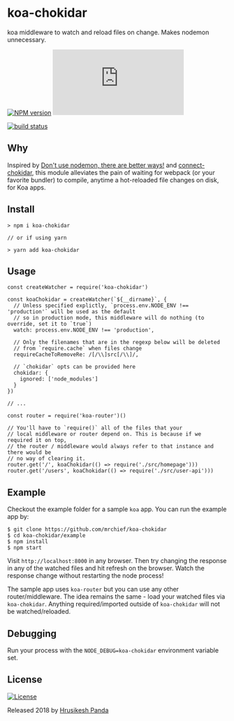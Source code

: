 # koa-chokidar

koa middleware to watch and reload files on change. Makes nodemon unnecessary.

[![NPM version][npm-image]][npm-url] [![gzip][gzip-image]][gzip-url]

[![build status][travis-image]][travis-url]

[npm-image]: http://img.shields.io/npm/v/koa-chokidar.svg?style=flat-square
[npm-url]: http://npmjs.org/package/koa-chokidar
[travis-image]: https://img.shields.io/travis/mrchief/koa-chokidar.svg?style=flat-square
[travis-url]: https://travis-ci.org/mrchief/koa-chokidar
[gzip-image]: http://img.badgesize.io/https://unpkg.com/koa-chokidar/dist/koa-chokidar.js?compression=gzip&style=flat-square
[gzip-url]: https://unpkg.com/koa-chokidar/dist/koa-chokidar.js

## Why

Inspired by [Don't use nodemon, there are better ways!](https://codeburst.io/dont-use-nodemon-there-are-better-ways-fc016b50b45e) and [connect-chokidar](https://github.com/nemtsov/connect-chokidar), this module alleviates the pain of waiting for webpack (or your favorite bundler) to compile, anytime a hot-reloaded file changes on disk, for Koa apps.

## Install

```
> npm i koa-chokidar

// or if using yarn

> yarn add koa-chokidar
```

## Usage

```
const createWatcher = require('koa-chokidar')

const koaChokidar = createWatcher(`${__dirname}`, {
  // Unless specified explictly, `process.env.NODE_ENV !== 'production'` will be used as the default
  // so in production mode, this middleware will do nothing (to override, set it to `true`)
  watch: process.env.NODE_ENV !== 'production',

  // Only the filenames that are in the regexp below will be deleted
  // from `require.cache` when files change
  requireCacheToRemoveRe: /[/\\]src[/\\]/,

  // `chokidar` opts can be provided here
  chokidar: {
    ignored: ['node_modules']
  }
})

// ...

const router = require('koa-router')()

// You'll have to `require()` all of the files that your
// local middleware or router depend on. This is because if we required it on top,
// the router / middleware would always refer to that instance and there would be
// no way of clearing it.
router.get('/', koaChokidar(() => require('./src/homepage')))
router.get('/users', koaChokidar(() => require('./src/user-api')))
```

## Example

Checkout the example folder for a sample `koa` app. You can run the example app by:

```
$ git clone https://github.com/mrchief/koa-chokidar
$ cd koa-chokidar/example
$ npm install
$ npm start
```

Visit `http://localhost:8000` in any browser. Then try changing the response in any of the watched files and hit refresh on the browser. Watch the response change without restarting the node process!

The sample app uses `koa-router` but you can use any other router/middleware. The idea remains the same - load your watched files via `koa-chokidar`. Anything required/imported outside of `koa-chokidar` will not be watched/reloaded.

## Debugging

Run your process with the `NODE_DEBUG=koa-chokidar` environment variable set.

## License

[![License](https://img.shields.io/badge/license-MIT-blue.svg)](/LICENSE)

Released 2018 by [Hrusikesh Panda](https://github.com/mrchief)
